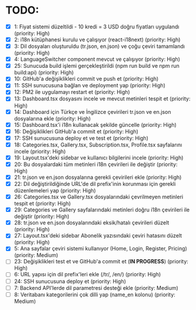 # TODO:

- [x] 1: Fiyat sistemi düzeltildi - 10 kredi = 3 USD doğru fiyatları uygulandı (priority: High)
- [x] 2: i18n kütüphanesi kurulu ve çalışıyor (react-i18next) (priority: High)
- [x] 3: Dil dosyaları oluşturuldu (tr.json, en.json) ve çoğu çeviri tamamlandı (priority: High)
- [x] 4: LanguageSwitcher component mevcut ve çalışıyor (priority: High)
- [x] 25: Sunucuda build işlemi gerçekleştirildi (npm run build ve npm run build:api) (priority: High)
- [x] 10: GitHub'a değişiklikleri commit ve push et (priority: High)
- [x] 11: SSH sunucusuna bağlan ve deployment yap (priority: High)
- [x] 12: PM2 ile uygulamayı restart et (priority: High)
- [x] 13: Dashboard.tsx dosyasını incele ve mevcut metinleri tespit et (priority: High)
- [x] 14: Dashboard için Türkçe ve İngilizce çevirileri tr.json ve en.json dosyalarına ekle (priority: High)
- [x] 15: Dashboard.tsx'i i18n kullanacak şekilde güncelle (priority: High)
- [x] 16: Değişiklikleri GitHub'a commit et (priority: High)
- [x] 17: SSH sunucusuna deploy et ve test et (priority: High)
- [x] 18: Categories.tsx, Gallery.tsx, Subscription.tsx, Profile.tsx sayfalarını incele (priority: High)
- [x] 19: Layout.tsx'deki sidebar ve kullanıcı bilgilerini incele (priority: High)
- [x] 20: Bu dosyalardaki tüm metinleri i18n çevirileri ile değiştir (priority: High)
- [x] 21: tr.json ve en.json dosyalarına gerekli çevirileri ekle (priority: High)
- [x] 22: Dil değiştirildiğinde URL'de dil prefix'inin korunması için gerekli düzenlemeleri yap (priority: High)
- [x] 26: Categories.tsx ve Gallery.tsx dosyalarındaki çevrilmeyen metinleri tespit et (priority: High)
- [x] 29: Categories ve Gallery sayfalarındaki metinleri doğru i18n çevirileri ile değiştir (priority: High)
- [x] 28: tr.json ve en.json dosyalarındaki eksik/hatalı çevirileri düzelt (priority: High)
- [x] 27: Layout.tsx'deki sidebar Abonelik yazısındaki çeviri hatasını düzelt (priority: High)
- [x] 5: Ana sayfalar çeviri sistemi kullanıyor (Home, Login, Register, Pricing) (priority: Medium)
- [ ] 23: Değişiklikleri test et ve GitHub'a commit et (**IN PROGRESS**) (priority: High)
- [ ] 6: URL yapısı için dil prefix'leri ekle (/tr/, /en/) (priority: High)
- [ ] 24: SSH sunucusuna deploy et (priority: High)
- [ ] 7: Backend API'lerde dil parametresi desteği ekle (priority: Medium)
- [ ] 8: Veritabanı kategorilerini çok dilli yap (name_en kolonu) (priority: Medium)
